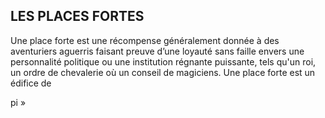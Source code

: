 ## LES PLACES FORTES


Une place forte est une récompense généralement donnée
à des aventuriers aguerris faisant preuve d’une loyauté sans
faille envers une personnalité politique ou une institution
régnante puissante, tels qu'un roi, un ordre de chevalerie où
un conseil de magiciens. Une place forte est un édifice de

pi »
